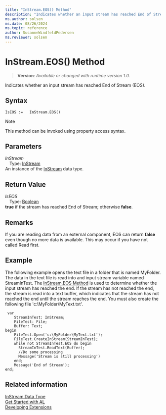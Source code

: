 ```yaml
---
title: "InStream.EOS() Method"
description: "Indicates whether an input stream has reached End of Stream (EOS)."
ms.author: solsen
ms.date: 08/26/2024
ms.topic: reference
author: SusanneWindfeldPedersen
ms.reviewer: solsen
---
```

[//]: # (START>DO_NOT_EDIT)
[//]: # (IMPORTANT:Do not edit any of the content between here and the END>DO_NOT_EDIT.)
[//]: # (Any modifications should be made in the .xml files in the ModernDev repo.)
# InStream.EOS() Method
> **Version**: _Available or changed with runtime version 1.0._

Indicates whether an input stream has reached End of Stream (EOS).


## Syntax
```AL
IsEOS :=   InStream.EOS()
```
> [!NOTE]
> This method can be invoked using property access syntax.
## Parameters
*InStream*  
&emsp;Type: [InStream](instream-data-type.md)  
An instance of the [InStream](instream-data-type.md) data type.  

## Return Value
*IsEOS*  
&emsp;Type: [Boolean](../boolean/boolean-data-type.md)  
**true** if the stream has reached End of Stream; otherwise **false**.


[//]: # (IMPORTANT: END>DO_NOT_EDIT)

## Remarks

If you are reading data from an external component, EOS can return **false** even though no more data is available. This may occur if you have not called Read first.  
  
## Example

The following example opens the text file in a folder that is named MyFolder. The data in the text file is read into and input stream variable named StreamInTest. The [InStream.EOS Method](../library.md) is used to determine whether the input stream has reached the end. If the stream has not reached the end, the stream is read into a text buffer, which indicates that the stream has not reached the end until the stream reaches the end. You must also create the following file 'c:\\MyFolder\\MyText.txt'.  

```al
 var
    StreamInTest: InStream;
    FileTest: File;
    Buffer: Text;
begin
    FileTest.Open('c:\MyFolder\MyText.txt');  
    FileTest.CreateInStream(StreamInTest);  
    while not StreamInTest.EOS do begin 
      StreamInTest.ReadText(Buffer);  
      //Do some processing  
      Message('Stream is still processing')  
    end;  
    Message('End of Stream');  
end;
```  
  

## Related information
[InStream Data Type](instream-data-type.md)  
[Get Started with AL](../../devenv-get-started.md)  
[Developing Extensions](../../devenv-dev-overview.md)